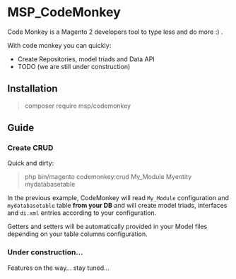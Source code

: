 # MSP_CodeMonkey

Code Monkey is a Magento 2 developers tool to type less and do more :) .

With code monkey you can quickly:
- Create Repositories, model triads and Data API
- TODO (we are still under construction)

## Installation

> composer require msp/codemonkey

## Guide

### Create CRUD

Quick and dirty:

> php bin/magento codemonkey:crud My_Module Myentity mydatabasetable

In the previous example, CodeMonkey will read `My_Module` configuration and `mydatabasetable` table **from your DB** and will create model triads,
interfaces and `di.xml` entries according to your configuration.

Getters and setters will be automatically provided in your Model files depending on your table columns configuration.

### Under construction...

Features on the way... stay tuned...


